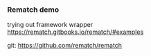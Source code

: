 ### Rematch demo

trying out framework wrapper
https://rematch.gitbooks.io/rematch/#examples

git:
https://github.com/rematch/rematch
